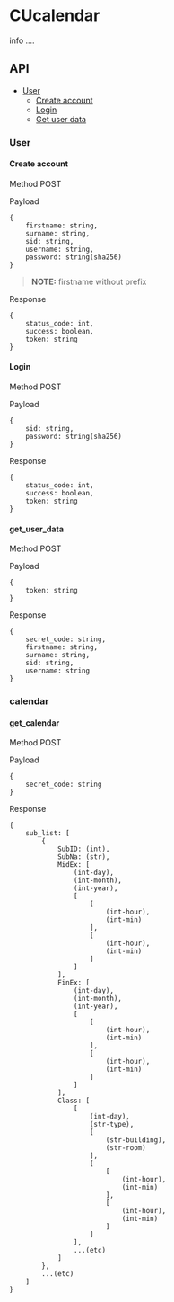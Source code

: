 # CUcalendar

info ....

## API

 - [User](#u)
   - [Create account](#u1)
   - [Login](#u2)
   - [Get user data](#u3)


### <a name="u"></a>User

#### <a name="u1"></a>Create account

Method POST

Payload
```
{   
    firstname: string,
    surname: string,
    sid: string,
    username: string,
    password: string(sha256)
}
```
> **NOTE:** firstname without prefix

Response
```
{
    status_code: int,
    success: boolean,
    token: string
}
```

#### <a name="u2"></a>Login

Method POST

Payload
```
{
    sid: string,
    password: string(sha256)
}
```

Response
```
{
    status_code: int,
    success: boolean,
    token: string
}
```

#### <a name="u3"></a>get_user_data

Method POST

Payload
```
{
    token: string
}
```

Response
```
{
    secret_code: string,
    firstname: string,
    surname: string,
    sid: string,
    username: string
}
```

### calendar

#### get_calendar

Method POST

Payload
```
{
    secret_code: string
}
```

Response
```
{
    sub_list: [
        {
            SubID: (int),
            SubNa: (str),
            MidEx: [
                (int-day),
                (int-month),
                (int-year),
                [
                    [
                        (int-hour),
                        (int-min)
                    ],
                    [
                        (int-hour),
                        (int-min)
                    ]
                ]
            ],
            FinEx: [
                (int-day),
                (int-month),
                (int-year),
                [
                    [
                        (int-hour),
                        (int-min)
                    ],
                    [
                        (int-hour),
                        (int-min)
                    ]
                ]
            ],
            Class: [
                [
                    (int-day),
                    (str-type),
                    [
                        (str-building),
                        (str-room)
                    ],
                    [
                        [
                            (int-hour),
                            (int-min)
                        ],
                        [
                            (int-hour),
                            (int-min)
                        ]
                    ]
                ],
                ...(etc)
            ]
        },
        ...(etc)
    ]
}
```
